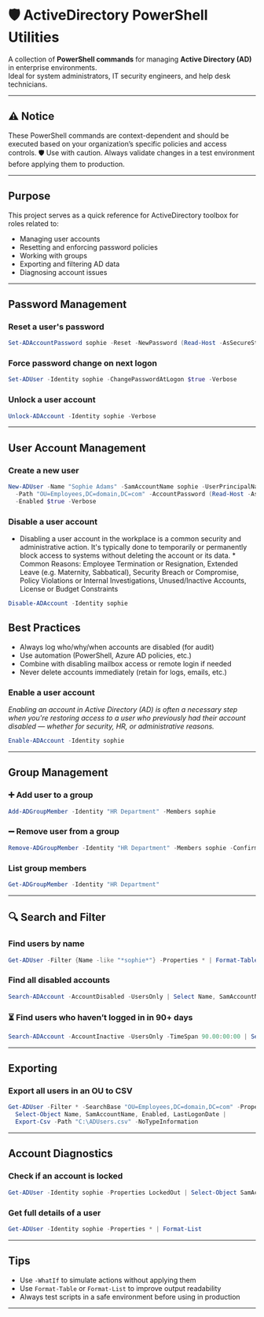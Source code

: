 
# 🛡️ ActiveDirectory PowerShell Utilities

A collection of **PowerShell commands** for managing **Active Directory (AD)** in enterprise environments.  
Ideal for system administrators, IT security engineers, and help desk technicians.

---

## ⚠️ Notice

These PowerShell commands are context-dependent and should be executed based on your organization’s specific policies and access controls.
🛡️ Use with caution. Always validate changes in a test environment before applying them to production.

---

##  Purpose

This project serves as a quick reference for ActiveDirectory toolbox for roles related to:

- Managing user accounts
- Resetting and enforcing password policies
- Working with groups
- Exporting and filtering AD data
- Diagnosing account issues

---

##  Password Management

###  Reset a user's password
```powershell
Set-ADAccountPassword sophie -Reset -NewPassword (Read-Host -AsSecureString -Prompt 'New Password') -Verbose
```

###  Force password change on next logon
```powershell
Set-ADUser -Identity sophie -ChangePasswordAtLogon $true -Verbose
```

###  Unlock a user account
```powershell
Unlock-ADAccount -Identity sophie -Verbose
```

---

##  User Account Management

###  Create a new user
```powershell
New-ADUser -Name "Sophie Adams" -SamAccountName sophie -UserPrincipalName sophie@domain.com `
  -Path "OU=Employees,DC=domain,DC=com" -AccountPassword (Read-Host -AsSecureString "Set Password") `
  -Enabled $true -Verbose
```

### Disable a user account 
* Disabling a user account in the workplace is a common security and administrative action. It's typically done to temporarily or permanently block access to systems without deleting the account or its data. *
Common Reasons: Employee Termination or Resignation, Extended Leave (e.g. Maternity, Sabbatical), Security Breach or Compromise, Policy Violations or Internal Investigations, Unused/Inactive Accounts, License or Budget Constraints
```powershell
Disable-ADAccount -Identity sophie
```
##  Best Practices
- Always log who/why/when accounts are disabled (for audit)
- Use automation (PowerShell, Azure AD policies, etc.)
- Combine with disabling mailbox access or remote login if needed
- Never delete accounts immediately (retain for logs, emails, etc.)

### Enable a user account
*Enabling an account in Active Directory (AD) is often a necessary step when you're restoring access to a user who previously had their account disabled — whether for security, HR, or administrative reasons.*
```powershell
Enable-ADAccount -Identity sophie
```

---

##  Group Management

### ➕ Add user to a group
```powershell
Add-ADGroupMember -Identity "HR Department" -Members sophie
```

### ➖ Remove user from a group
```powershell
Remove-ADGroupMember -Identity "HR Department" -Members sophie -Confirm:$false
```

###  List group members
```powershell
Get-ADGroupMember -Identity "HR Department"
```

---

## 🔍 Search and Filter

###  Find users by name
```powershell
Get-ADUser -Filter {Name -like "*sophie*"} -Properties * | Format-Table Name, SamAccountName, Enabled
```

###  Find all disabled accounts
```powershell
Search-ADAccount -AccountDisabled -UsersOnly | Select Name, SamAccountName
```

### ⏳ Find users who haven’t logged in in 90+ days
```powershell
Search-ADAccount -AccountInactive -UsersOnly -TimeSpan 90.00:00:00 | Select Name, LastLogonDate
```

---

##  Exporting

###  Export all users in an OU to CSV
```powershell
Get-ADUser -Filter * -SearchBase "OU=Employees,DC=domain,DC=com" -Properties * |
  Select-Object Name, SamAccountName, Enabled, LastLogonDate |
  Export-Csv -Path "C:\ADUsers.csv" -NoTypeInformation
```

---

##  Account Diagnostics

###  Check if an account is locked
```powershell
Get-ADUser -Identity sophie -Properties LockedOut | Select-Object SamAccountName, LockedOut
```

###  Get full details of a user
```powershell
Get-ADUser -Identity sophie -Properties * | Format-List
```

---

##  Tips

- Use `-WhatIf` to simulate actions without applying them
- Use `Format-Table` or `Format-List` to improve output readability
- Always test scripts in a safe environment before using in production

---
